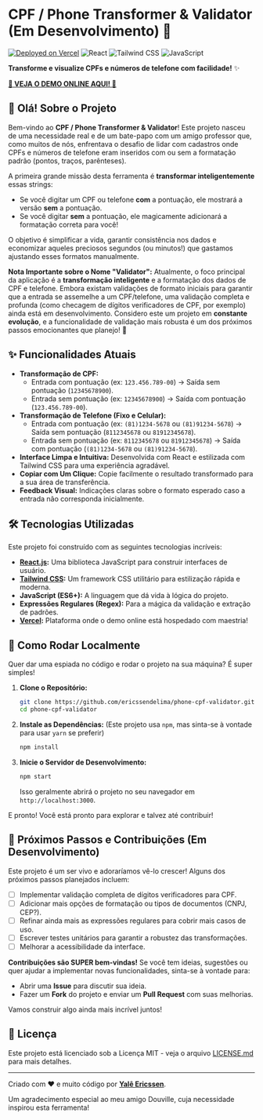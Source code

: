 # CPF / Phone Transformer & Validator (Em Desenvolvimento) 🚀

[![Deployed on Vercel](https://img.shields.io/badge/Deployed%20on-Vercel-black?style=for-the-badge&logo=vercel&logoColor=white)](https://phone-cpf-validator.vercel.app/)
![React](https://img.shields.io/badge/React-20232A?style=for-the-badge&logo=react&logoColor=61DAFB)
![Tailwind CSS](https://img.shields.io/badge/Tailwind_CSS-38B2AC?style=for-the-badge&logo=tailwind-css&logoColor=white)
![JavaScript](https://img.shields.io/badge/JavaScript-F7DF1E?style=for-the-badge&logo=javascript&logoColor=black)

**Transforme e visualize CPFs e números de telefone com facilidade!** ✨

**[🎉 VEJA O DEMO ONLINE AQUI! 🎉](https://phone-cpf-validator.vercel.app/)**

## 👋 Olá! Sobre o Projeto

Bem-vindo ao **CPF / Phone Transformer & Validator**! Este projeto nasceu de uma necessidade real e de um bate-papo com um amigo professor que, como muitos de nós, enfrentava o desafio de lidar com cadastros onde CPFs e números de telefone eram inseridos com ou sem a formatação padrão (pontos, traços, parênteses).

A primeira grande missão desta ferramenta é **transformar inteligentemente** essas strings:
*   Se você digitar um CPF ou telefone **com** a pontuação, ele mostrará a versão **sem** a pontuação.
*   Se você digitar **sem** a pontuação, ele magicamente adicionará a formatação correta para você!

O objetivo é simplificar a vida, garantir consistência nos dados e economizar aqueles preciosos segundos (ou minutos!) que gastamos ajustando esses formatos manualmente.

**Nota Importante sobre o Nome "Validator":**
Atualmente, o foco principal da aplicação é a **transformação inteligente** e a formatação dos dados de CPF e telefone. Embora existam validações de formato iniciais para garantir que a entrada se assemelhe a um CPF/telefone, uma validação completa e profunda (como checagem de dígitos verificadores de CPF, por exemplo) ainda está em desenvolvimento. Considero este um projeto em **constante evolução**, e a funcionalidade de validação mais robusta é um dos próximos passos emocionantes que planejo! 🚀

## ✨ Funcionalidades Atuais

*   **Transformação de CPF:**
    *   Entrada com pontuação (ex: `123.456.789-00`) -> Saída sem pontuação (`12345678900`).
    *   Entrada sem pontuação (ex: `12345678900`) -> Saída com pontuação (`123.456.789-00`).
*   **Transformação de Telefone (Fixo e Celular):**
    *   Entrada com pontuação (ex: `(81)1234-5678` ou `(81)91234-5678`) -> Saída sem pontuação (`8112345678` ou `81912345678`).
    *   Entrada sem pontuação (ex: `8112345678` ou `81912345678`) -> Saída com pontuação (`(81)1234-5678` ou `(81)91234-5678`).
*   **Interface Limpa e Intuitiva:** Desenvolvida com React e estilizada com Tailwind CSS para uma experiência agradável.
*   **Copiar com Um Clique:** Copie facilmente o resultado transformado para a sua área de transferência.
*   **Feedback Visual:** Indicações claras sobre o formato esperado caso a entrada não corresponda inicialmente.

## 🛠️ Tecnologias Utilizadas

Este projeto foi construído com as seguintes tecnologias incríveis:

*   **[React.js](https://reactjs.org/):** Uma biblioteca JavaScript para construir interfaces de usuário.
*   **[Tailwind CSS](https://tailwindcss.com/):** Um framework CSS utilitário para estilização rápida e moderna.
*   **JavaScript (ES6+):** A linguagem que dá vida à lógica do projeto.
*   **Expressões Regulares (Regex):** Para a mágica da validação e extração de padrões.
*   **[Vercel](https://vercel.com/):** Plataforma onde o demo online está hospedado com maestria!

## 🚀 Como Rodar Localmente

Quer dar uma espiada no código e rodar o projeto na sua máquina? É super simples!

1.  **Clone o Repositório:**
    ```bash
    git clone https://github.com/ericssendelima/phone-cpf-validator.git
    cd phone-cpf-validator
    ```

2.  **Instale as Dependências:**
    (Este projeto usa `npm`, mas sinta-se à vontade para usar `yarn` se preferir)
    ```bash
    npm install
    ```

3.  **Inicie o Servidor de Desenvolvimento:**
    ```bash
    npm start
    ```
    Isso geralmente abrirá o projeto no seu navegador em `http://localhost:3000`.

E pronto! Você está pronto para explorar e talvez até contribuir!

## 🌱 Próximos Passos e Contribuições (Em Desenvolvimento)

Este projeto é um ser vivo e adoraríamos vê-lo crescer! Alguns dos próximos passos planejados incluem:

*   [ ] Implementar validação completa de dígitos verificadores para CPF.
*   [ ] Adicionar mais opções de formatação ou tipos de documentos (CNPJ, CEP?).
*   [ ] Refinar ainda mais as expressões regulares para cobrir mais casos de uso.
*   [ ] Escrever testes unitários para garantir a robustez das transformações.
*   [ ] Melhorar a acessibilidade da interface.

**Contribuições são SUPER bem-vindas!** Se você tem ideias, sugestões ou quer ajudar a implementar novas funcionalidades, sinta-se à vontade para:
*   Abrir uma **Issue** para discutir sua ideia.
*   Fazer um **Fork** do projeto e enviar um **Pull Request** com suas melhorias.

Vamos construir algo ainda mais incrível juntos!

## 📜 Licença

Este projeto está licenciado sob a Licença MIT - veja o arquivo [LICENSE.md](LICENSE.md) para mais detalhes.

---

Criado com ❤️ e muito código por **[Yalê Ericssen](https://github.com/ericssendelima)**.

Um agradecimento especial ao meu amigo Douville, cuja necessidade inspirou esta ferramenta!
